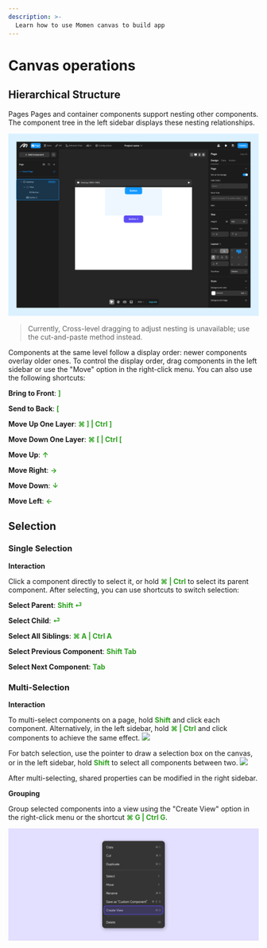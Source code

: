 ```yaml
---
description: >-
  Learn how to use Momen canvas to build app
---
```

# Canvas operations

## Hierarchical Structure
Pages Pages and container components support nesting other components. The component tree in the left sidebar displays these nesting relationships.

![](../.gitbook/assets/design/select_and_display_.png)

> Currently, Cross-level dragging to adjust nesting is unavailable; use the cut-and-paste method instead.

Components at the same level follow a display order: newer components overlay older ones. To control the display order, drag components in the left sidebar or use the "Move" option in the right-click menu. You can also use the following shortcuts:

**Bring to Front**: <font color="#2EA120">**]**</font>

**Send to Back**: <font color="#2EA120">**[**</font>

**Move Up One Layer**: <font color="#2EA120">**⌘ ] | Ctrl ]**</font>

**Move Down One Layer**: <font color="#2EA120">**⌘ [ | Ctrl [**</font>

**Move Up**: <font color="#2EA120">**↑**</font>

**Move Right**: <font color="#2EA120">**→**</font>

**Move Down**: <font color="#2EA120">**↓**</font>

**Move Left**: <font color="#2EA120">**←**</font>

## Selection

### Single Selection

**Interaction**

Click a component directly to select it, or hold <font color="#2EA120">**⌘ | Ctrl**</font> to select its parent component. After selecting, you can use shortcuts to switch selection:

**Select Parent**: <font color="#2EA120">**Shift ⏎**</font>

**Select Child**: <font color="#2EA120">**⏎**</font>

**Select All Siblings**: <font color="#2EA120">**⌘ A | Ctrl A**</font>

**Select Previous Component**: <font color="#2EA120">**Shift Tab**</font>

**Select Next Component**: <font color="#2EA120">**Tab**</font>

### Multi-Selection

**Interaction**

To multi-select components on a page, hold <font color="#2EA120">**Shift**</font> and click each component. Alternatively, in the left sidebar, hold <font color="#2EA120">**⌘ | Ctrl**</font> and click components to achieve the same effect.
![](../.gitbook/assets/design/multi-select_1.gif)

For batch selection, use the pointer to draw a selection box on the canvas, or in the left sidebar, hold <font color="#2EA120">**Shift**</font> to select all components between two.
![](../.gitbook/assets/design/multi-select_2.gif)

After multi-selecting, shared properties can be modified in the right sidebar.

**Grouping**

Group selected components into a view using the "Create View" option in the right-click menu or the shortcut <font color="#2EA120">**⌘ G | Ctrl G**</font>.

![](../.gitbook/assets/design/select_and_display_-1.png)